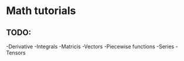 # Math tutorials

## TODO:
-Derivative
-Integrals
-Matricis
-Vectors
-Piecewise functions
-Series
-Tensors